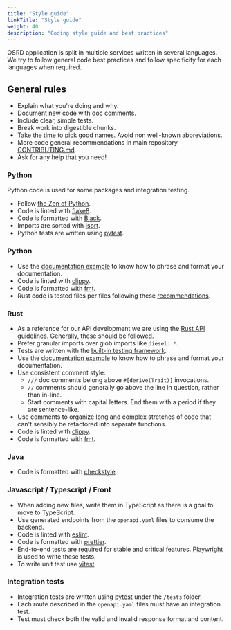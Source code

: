 ```yaml
---
title: "Style guide"
linkTitle: "Style guide"
weight: 40
description: "Coding style guide and best practices"
---
```


OSRD application is split in multiple services written in several languages. We try to follow general code best practices and follow specificity for each languages when required.

## General rules

- Explain what you're doing and why.
- Document new code with doc comments.
- Include clear, simple tests.
- Break work into digestible chunks.
- Take the time to pick good names.
  Avoid non well-known abbreviations.
- More code general recommendations in main repository [CONTRIBUTING.md](https://github.com/DGEXSolutions/osrd).
- Ask for any help that you need!

### Python

Python code is used for some packages and integration testing.

- Follow [the Zen of Python](https://www.python.org/dev/peps/pep-0020/).
- Code is linted with [flake8](https://github.com/csachs/pyproject-flake8).
- Code is formatted with [Black](https://github.com/psf/black).
- Imports are sorted with [Isort](https://github.com/PyCQA/isort).
- Python tests are written using [pytest](https://docs.pytest.org/).

### Python

- Use the [documentation example](https://doc.rust-lang.org/rust-by-example/meta/doc.html) to know how to phrase and format your documentation.
- Code is linted with [clippy](https://github.com/rust-lang/rust-clippy).
- Code is formatted with [fmt](https://github.com/rust-lang/rustfmt).
- Rust code is tested files per files following these [recommendations](https://doc.rust-lang.org/book/ch11-01-writing-tests.html).

### Rust

- As a reference for our API development we are using the [Rust API guidelines](https://rust-lang.github.io/api-guidelines/about.html).
  Generally, these should be followed.
- Prefer granular imports over glob imports like `diesel::*`.
- Tests are written with the [built-in testing framework](https://doc.rust-lang.org/book/ch11-01-writing-tests.html).
- Use the [documentation example](https://doc.rust-lang.org/rust-by-example/meta/doc.html) to know how to phrase and format your documentation.
- Use consistent comment style:
  - `///` doc comments belong above `#[derive(Trait)]` invocations.
  - `//` comments should generally go above the line in question, rather than in-line.
  - Start comments with capital letters. End them with a period if they are sentence-like.
- Use comments to organize long and complex stretches of code that can't sensibly be refactored into separate functions.
- Code is linted with [clippy](https://github.com/rust-lang/rust-clippy).
- Code is formatted with [fmt](https://github.com/rust-lang/rustfmt).

### Java

- Code is formatted with [checkstyle](https://checkstyle.sourceforge.io/).

### Javascript / Typescript / Front

- When adding new files, write them in TypeScript as there is a goal to move to TypeScript.
- Use generated endpoints from the `openapi.yaml` files to consume the backend.
- Code is linted with [eslint](https://eslint.org/).
- Code is formatted with [prettier](https://prettier.io/).
- End-to-end tests are required for stable and critical features.
  [Playwright](https://playwright.dev/) is used to write these tests.
- To write unit test use [vitest](https://vitest.dev/).

### Integration tests

- Integration tests are written using [pytest](https://docs.pytest.org/) under the `/tests` folder.
- Each route described in the `openapi.yaml` files must have an integration test.
- Test must check both the valid and invalid response format and content.
